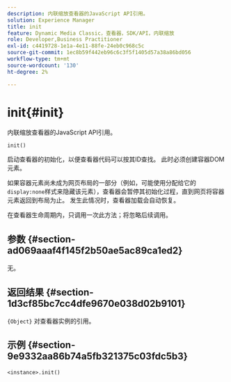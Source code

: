 ```yaml
---
description: 内联缩放查看器的JavaScript API引用。
solution: Experience Manager
title: init
feature: Dynamic Media Classic，查看器，SDK/API，内联缩放
role: Developer,Business Practitioner
exl-id: c4419728-1e1a-4e11-88fe-24eb0c968c5c
source-git-commit: 1ec8b59f442eb96c6c3f5f1405d57a38a86bd056
workflow-type: tm+mt
source-wordcount: '130'
ht-degree: 2%

---
```


# init{#init}

内联缩放查看器的JavaScript API引用。

`init()`

启动查看器的初始化，以便查看器代码可以按其ID查找。 此时必须创建容器DOM元素。

如果容器元素尚未成为网页布局的一部分（例如，可能使用分配给它的`display:none`样式来隐藏该元素），查看器会暂停其初始化过程，直到网页将容器元素返回到布局为止。 发生此情况时，查看器加载会自动恢复。

在查看器生命周期内，只调用一次此方法；将忽略后续调用。

## 参数 {#section-ad069aaaf4f145f2b50ae5ac89ca1ed2}

无。

## 返回结果 {#section-1d3cf85bc7cc4dfe9670e038d02b9101}

`{Object}` 对查看器实例的引用。

## 示例 {#section-9e9332aa86b74a5fb321375c03fdc5b3}

```
<instance>.init()
```
